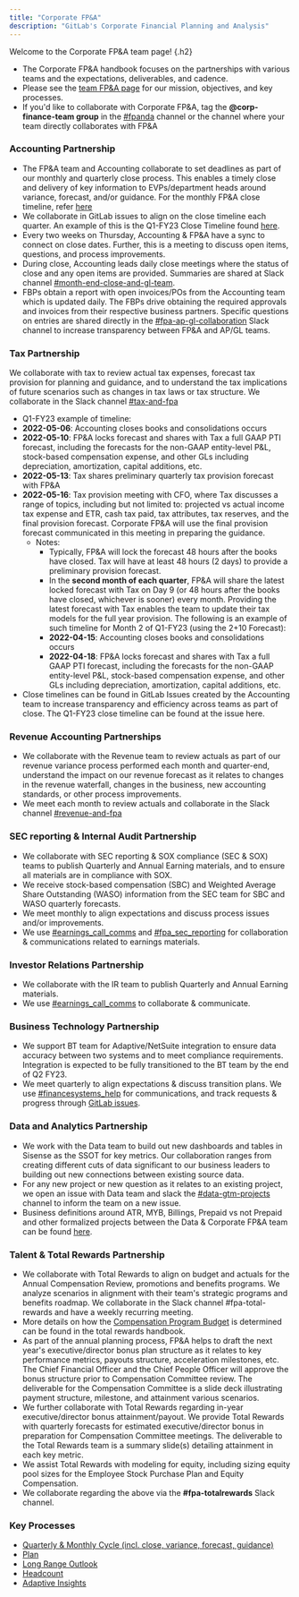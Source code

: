 ```yaml
---
title: "Corporate FP&A"
description: "GitLab's Corporate Financial Planning and Analysis"
---
```


Welcome to the Corporate FP&A team page!
{.h2}

- The Corporate FP&A handbook focuses on the partnerships with various teams and the expectations, deliverables, and cadence.
- Please see the [team FP&A page](_index.md) for our mission, objectives, and key processes.
- If you'd like to collaborate with Corporate FP&A, tag the **@corp-finance-team group** in the [#fpanda](https://gitlab.slack.com/archives/CLT54CDFE) channel or the channel where your team directly collaborates with FP&A

### Accounting Partnership

- The FP&A team and Accounting collaborate to set deadlines as part of our monthly and quarterly close process. This enables a timely close and delivery of key information to  EVPs/department heads around variance, forecast, and/or guidance. For the monthly FP&A close timeline, refer [here](/handbook/finance/financial-planning-and-analysis/#monthly-fpa-close-timeline)
- We collaborate in GitLab issues to align on the close timeline each quarter. An example of this is the Q1-FY23 Close Timeline found [here](https://gitlab.com/gitlab-com/Finance-Division/accounting-team/accounting-project/-/issues/371).
- Every two weeks on Thursday, Accounting & FP&A have a sync to connect on close dates. Further, this is a meeting to discuss open items, questions, and process improvements.
- During close, Accounting leads daily close meetings where the status of close and any open items are provided. Summaries are shared at Slack channel [#month-end-close-and-gl-team](https://gitlab.slack.com/archives/C02JHRNENE7).
- FBPs obtain a report with open invoices/POs from the Accounting team which is updated daily. The FBPs drive obtaining the required approvals and invoices from their respective business partners. Specific questions on entries are shared directly in the [#fpa-ap-gl-collaboration](https://gitlab.slack.com/archives/C017VQ3G7V4) Slack channel to increase transparency between FP&A and AP/GL teams.

### Tax Partnership

We collaborate with tax to review actual tax expenses, forecast tax provision for planning and guidance, and to understand the tax implications of future scenarios such as changes in tax laws or tax structure. We collaborate in the Slack channel [#tax-and-fpa](https://gitlab.slack.com/archives/G01NBBBS6MT)

- Q1-FY23 example of timeline:
- **2022-05-06**: Accounting closes books and consolidations occurs
- **2022-05-10**: FP&A locks forecast and shares with Tax a full GAAP PTI forecast, including the forecasts for the non-GAAP entity-level P&L, stock-based compensation expense, and other GLs including depreciation, amortization, capital additions, etc.
- **2022-05-13**: Tax shares preliminary quarterly tax provision forecast with FP&A
- **2022-05-16**: Tax provision meeting with CFO, where Tax discusses a range of topics, including but not limited to: projected vs actual income tax expense and ETR, cash tax paid, tax attributes, tax reserves, and the final provision forecast. Corporate FP&A will use the final provision forecast communicated in this meeting in preparing the guidance.
  - Notes:
    - Typically, FP&A will lock the forecast 48 hours after the books have closed. Tax will have at least 48 hours (2 days) to provide a preliminary provision forecast.
    - In the **second month of each quarter**, FP&A will share the latest locked forecast with Tax on Day 9 (or 48 hours after the books have closed, whichever is sooner) every month. Providing the latest forecast with Tax enables the team to update their tax models for the full year provision. The following is an example of such timeline for Month 2 of Q1-FY23 (using the 2+10 Forecast):
    - **2022-04-15**: Accounting closes books and consolidations occurs
    - **2022-04-18**: FP&A locks forecast and shares with Tax a full GAAP PTI forecast, including the forecasts for the non-GAAP entity-level P&L, stock-based compensation expense, and other GLs including depreciation, amortization, capital additions, etc.
- Close timelines can be found in GitLab Issues created by the Accounting team to increase transparency and efficiency across teams as part of close. The Q1-FY23 close timeline can be found at the issue here.

### Revenue Accounting Partnerships

- We collaborate with the Revenue team to review actuals as part of our revenue variance process performed each month and quarter-end, understand the impact on our revenue forecast as it relates to changes in the revenue waterfall, changes in the business, new accounting standards, or other process improvements.
- We meet each month to review actuals and collaborate in the Slack channel [#revenue-and-fpa](https://gitlab.slack.com/archives/C023FA20RNG)

### SEC reporting & Internal Audit Partnership

- We collaborate with SEC reporting & SOX compliance (SEC & SOX) teams to publish Quarterly and Annual Earning materials, and to ensure all materials are in compliance with SOX.
- We receive stock-based compensation (SBC) and Weighted Average Share Outstanding (WASO) information from the SEC team for SBC and WASO quarterly forecasts.
- We meet monthly to align expectations and discuss process issues and/or improvements.
- We use [#earnings_call_comms](https://slack.com/app_redirect?channel=C02K1RD8TAR) and [#fpa_sec_reporting](https://gitlab.slack.com/archives/C02C9DF6SMB) for collaboration & communications related to earnings materials.

### Investor Relations Partnership

- We collaborate with the IR team to publish Quarterly and Annual Earning materials.
- We use [#earnings_call_comms](https://slack.com/app_redirect?channel=C02K1RD8TAR) to collaborate & communicate.

### Business Technology Partnership

- We support BT team for Adaptive/NetSuite integration to ensure data accuracy between two systems and to meet compliance requirements. Integration is expected to be fully transitioned to the BT team by the end of Q2 FY23.
- We meet quarterly to align expectations & discuss transition plans. We use [#financesystems_help](https://slack.com/app_redirect?channel=C013MP2SY49) for communications, and track requests & progress through [GitLab issues](https://gitlab.com/gitlab-com/business-ops/financeops/finance-systems/-/issues/new).

### Data and Analytics Partnership

- We work with the Data team to build out new dashboards and tables in Sisense as the SSOT for key metrics. Our collaboration ranges from creating different cuts of data significant to our business leaders to building out new connections between existing source data.
- For any new project or new question as it relates to an existing project, we open an issue with Data team and slack the [#data-gtm-projects](https://gitlab.slack.com/archives/C01A2DWTL4A) channel to inform the team on a new issue.
- Business definitions around ATR, MYB, Billings, Prepaid vs not Prepaid and other formalized projects between the Data & Corporate FP&A team can be found [here](https://docs.google.com/document/d/1whUxuiJesV-crX59uuHwTeDKksBShmwOYTXkrfd2YuU/edit#heading=h.pukbsdanu7fs).

### Talent & Total Rewards Partnership

- We collaborate with Total Rewards to align on budget and actuals for the Annual Compensation Review, promotions and benefits programs. We analyze scenarios in alignment with their team's strategic programs and benefits roadmap.  We collaborate in the Slack channel #fpa-total-rewards and have a weekly recurring meeting.
- More details on how the [Compensation Program Budget](/handbook/total-rewards/compensation/compensation-review-cycle/) is determined can be found in the total rewards handbook.
- As part of the annual planning process, FP&A helps to draft the next year's executive/director bonus plan structure as it relates to key performance metrics, payouts structure, acceleration milestones, etc. The Chief Financial Officer and the Chief People Officer will approve the bonus structure prior to Compensation Committee review. The deliverable for the Compensation Committee is a slide deck illustrating payment structure, milestone, and attainment various scenarios.
- We further collaborate with Total Rewards regarding in-year executive/director bonus attainment/payout. We provide Total Rewards with quarterly forecasts for estimated executive/director bonus in preparation for Compensation Committee meetings. The deliverable to the Total Rewards team is a summary slide(s) detailing attainment in each key metric.
- We assist Total Rewards with modeling for equity, including sizing equity pool sizes for the Employee Stock Purchase Plan and Equity Compensation.
- We collaborate regarding the above via the **#fpa-totalrewards** Slack channel.

### Key Processes

- [Quarterly & Monthly Cycle (incl. close, variance, forecast, guidance)](/handbook/finance/financial-planning-and-analysis/#quarterly--monthly-cycle-incl-close-variance-forecast-guidance)
- [Plan](/handbook/finance/financial-planning-and-analysis/#annual-operating-plan-aop)
- [Long Range Outlook](/handbook/finance/financial-planning-and-analysis/#long-range-outlook-lro)
- [Headcount](/handbook/finance/financial-planning-and-analysis/#single-source-of-truth-ssot-headcount-forecast-and-hiring-plan)
- [Adaptive Insights](/handbook/finance/financial-planning-and-analysis/#adaptive-planning)
